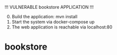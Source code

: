 !!! VULNERABLE bookstore APPLICATION !!!

0) Build the application: mvn install
1) Start the system via docker-compose up
2) The web application is reachable via localhost:80

# bookstore

